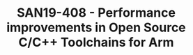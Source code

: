 ---
categories:
- san19
description: Performance optimizations underpin great advances in the system efficiency
  of Arm-based devices, with C and C++ toolchains at the heart of code-generation
  technology for the Arm architecture. In this session I will give an overview of
  the work of the C/C++ compiler performance team at Arm, and discuss our recent successes
  and priorities for the coming year.
image:
  featured: 'true'
  path: /assets/images/featured-images/san19/SAN19-408.png
session_attendee_num: '2'
session_id: SAN19-408
session_room: Sunset 3 (Session 3)
session_slot:
  end_time: '2019-09-26 11:25:00'
  start_time: '2019-09-26 11:00:00'
session_speakers:
- speaker_bio: As engineering manager and team lead for the compiler performance team
    at Arm, Im responsible for ensuring that software on Arm devices runs fast. Im
    also a GCC Maintainer for AArch64 and have a deep interest in hardware/software
    co-design.
  speaker_company: Arm
  speaker_image: /assets/images/speakers/san19/james-greenhalgh.jpg
  speaker_location: ''
  speaker_name: James Greenhalgh
  speaker_position: Principal Engineer
  speaker_url: ''
  speaker_username: james.greenhalgh
session_track: Tools
tag: session
tags:
- Validation and CI
title: SAN19-408 - Performance improvements in Open Source C/C++ Toolchains for Arm
---